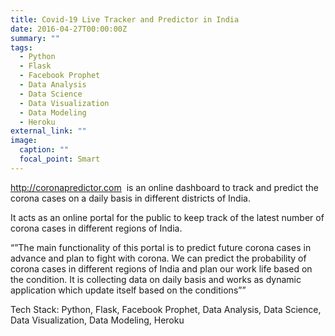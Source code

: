 ```yaml
---
title: Covid-19 Live Tracker and Predictor in India
date: 2016-04-27T00:00:00Z
summary: ""
tags:
  - Python
  - Flask
  - Facebook Prophet
  - Data Analysis
  - Data Science
  - Data Visualization
  - Data Modeling
  - Heroku
external_link: ""
image:
  caption: ""
  focal_point: Smart
---
```



<!--StartFragment-->

<http://coronapredictor.com>  is an online dashboard to track and predict the corona cases on a daily basis in different districts of India.

It acts as an online portal for the public to keep track of the latest number of corona cases in different regions of India.

“”The main functionality of this portal is to predict future corona cases in advance and plan to fight with corona. We can predict the probability of corona cases in different regions of India and plan our work life based on the condition. It is collecting data on daily basis and works as dynamic application which update itself based on the conditions””



T﻿ech Stack: Python, Flask, Facebook Prophet, Data Analysis, Data Science, Data Visualization, Data Modeling, Heroku

<!--EndFragment-->
